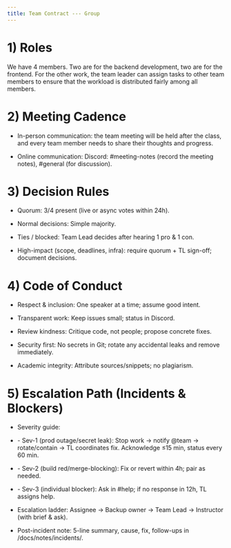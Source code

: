 ```yaml
---
title: Team Contract --- Group
---
```


# 1) Roles

We have 4 members. Two are for the backend development, two are for the
frontend. For the other work, the team leader can assign tasks to other
team members to ensure that the workload is distributed fairly among all
members.

# 2) Meeting Cadence

-   In-person communication: the team meeting will be held after the
    class, and every team member needs to share their thoughts and
    progress.

-   Online communication: Discord: #meeting-notes (record the meeting
    notes), #general (for discussion).

# 3) Decision Rules

-   Quorum: 3/4 present (live or async votes within 24h).

-   Normal decisions: Simple majority.

-   Ties / blocked: Team Lead decides after hearing 1 pro & 1 con.

-   High-impact (scope, deadlines, infra): require quorum + TL sign-off;
    document decisions.

# 4) Code of Conduct

-   Respect & inclusion: One speaker at a time; assume good intent.

-   Transparent work: Keep issues small; status in Discord.

-   Review kindness: Critique code, not people; propose concrete fixes.

-   Security first: No secrets in Git; rotate any accidental leaks and
    remove immediately.

-   Academic integrity: Attribute sources/snippets; no plagiarism.

# 5) Escalation Path (Incidents & Blockers)

-   Severity guide:

-   \- Sev-1 (prod outage/secret leak): Stop work → notify \@team →
    rotate/contain → TL coordinates fix. Acknowledge ≤15 min, status
    every 60 min.

-   \- Sev-2 (build red/merge-blocking): Fix or revert within 4h; pair
    as needed.

-   \- Sev-3 (individual blocker): Ask in #help; if no response in 12h,
    TL assigns help.

-   Escalation ladder: Assignee → Backup owner → Team Lead → Instructor
    (with brief & ask).

-   Post-incident note: 5-line summary, cause, fix, follow-ups in
    /docs/notes/incidents/.
